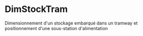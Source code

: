# DimStockTram
Dimensionnement d'un stockage embarqué dans un tramway et positionnement d'une sous-station d'alimentation
